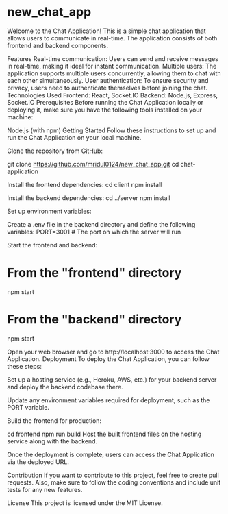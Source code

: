 # new_chat_app
Welcome to the Chat Application! This is a simple chat application that allows users to communicate in real-time. The application consists of both frontend and backend components.

Features
Real-time communication: Users can send and receive messages in real-time, making it ideal for instant communication.
Multiple users: The application supports multiple users concurrently, allowing them to chat with each other simultaneously.
User authentication: To ensure security and privacy, users need to authenticate themselves before joining the chat.
Technologies Used
Frontend: React, Socket.IO
Backend: Node.js, Express, Socket.IO
Prerequisites
Before running the Chat Application locally or deploying it, make sure you have the following tools installed on your machine:

Node.js (with npm)
Getting Started
Follow these instructions to set up and run the Chat Application on your local machine.

Clone the repository from GitHub:

git clone https://github.com/mridul0124/new_chat_app.git
cd chat-application

Install the frontend dependencies:
cd client
npm install

Install the backend dependencies:
cd ../server
npm install

Set up environment variables:

Create a .env file in the backend directory and define the following variables:
PORT=3001  # The port on which the server will run

Start the frontend and backend:

# From the "frontend" directory
npm start

# From the "backend" directory
npm start

Open your web browser and go to http://localhost:3000 to access the Chat Application.
Deployment
To deploy the Chat Application, you can follow these steps:

Set up a hosting service (e.g., Heroku, AWS, etc.) for your backend server and deploy the backend codebase there.

Update any environment variables required for deployment, such as the PORT variable.

Build the frontend for production:

cd frontend
npm run build
Host the built frontend files on the hosting service along with the backend.

Once the deployment is complete, users can access the Chat Application via the deployed URL.

Contribution
If you want to contribute to this project, feel free to create pull requests. Also, make sure to follow the coding conventions and include unit tests for any new features.

License
This project is licensed under the MIT License.
